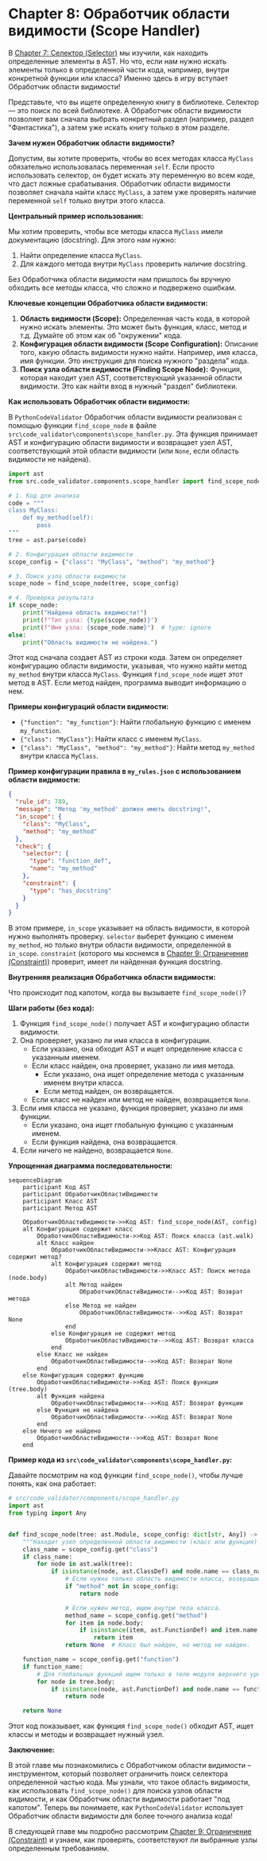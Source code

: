 # Chapter 8: Обработчик области видимости (Scope Handler)

В [Chapter 7: Селектор (Selector)](07_селектор__selector__.md) мы изучили, как находить определенные элементы в AST. Но
что, если нам нужно искать элементы только в определенной части кода, например, внутри конкретной функции или класса?
Именно здесь в игру вступает Обработчик области видимости!

Представьте, что вы ищете определенную книгу в библиотеке. Селектор — это поиск по всей библиотеке. А Обработчик области
видимости позволяет вам сначала выбрать конкретный раздел (например, раздел "Фантастика"), а затем уже искать книгу
только в этом разделе.

**Зачем нужен Обработчик области видимости?**

Допустим, вы хотите проверить, чтобы во всех методах класса `MyClass` обязательно использовалась переменная `self`. Если
просто использовать селектор, он будет искать эту переменную во всем коде, что даст ложные срабатывания. Обработчик
области видимости позволяет сначала найти класс `MyClass`, а затем уже проверять наличие переменной `self` только внутри
этого класса.

**Центральный пример использования:**

Мы хотим проверить, чтобы все методы класса `MyClass` имели документацию (docstring). Для этого нам нужно:

1. Найти определение класса `MyClass`.
2. Для каждого метода внутри `MyClass` проверить наличие docstring.

Без Обработчика области видимости нам пришлось бы вручную обходить все методы класса, что сложно и подвержено ошибкам.

**Ключевые концепции Обработчика области видимости:**

1. **Область видимости (Scope):** Определенная часть кода, в которой нужно искать элементы. Это может быть функция,
   класс, метод и т.д. Думайте об этом как об "окружении" кода.
2. **Конфигурация области видимости (Scope Configuration):**  Описание того, какую область видимости нужно найти.
   Например, имя класса, имя функции. Это инструкция для поиска нужного "раздела" кода.
3. **Поиск узла области видимости (Finding Scope Node):** Функция, которая находит узел AST, соответствующий указанной
   области видимости. Это как найти вход в нужный "раздел" библиотеки.

**Как использовать Обработчик области видимости:**

В `PythonCodeValidator` Обработчик области видимости реализован с помощью функции `find_scope_node` в файле
`src\code_validator\components\scope_handler.py`. Эта функция принимает AST и конфигурацию области видимости и
возвращает узел AST, соответствующий этой области видимости (или `None`, если область видимости не найдена).

```python
import ast
from src.code_validator.components.scope_handler import find_scope_node

# 1. Код для анализа
code = """
class MyClass:
    def my_method(self):
        pass
"""
tree = ast.parse(code)

# 2. Конфигурация области видимости
scope_config = {"class": "MyClass", "method": "my_method"}

# 3. Поиск узла области видимости
scope_node = find_scope_node(tree, scope_config)

# 4. Проверка результата
if scope_node:
    print("Найдена область видимости!")
    print(f"Тип узла: {type(scope_node)}")
    print(f"Имя узла: {scope_node.name}")  # type: ignore
else:
    print("Область видимости не найдена.")
```

Этот код сначала создает AST из строки кода. Затем он определяет конфигурацию области видимости, указывая, что нужно
найти метод `my_method` внутри класса `MyClass`. Функция `find_scope_node` ищет этот метод в AST. Если метод найден,
программа выводит информацию о нем.

**Примеры конфигураций области видимости:**

* `{"function": "my_function"}`: Найти глобальную функцию с именем `my_function`.
* `{"class": "MyClass"}`: Найти класс с именем `MyClass`.
* `{"class": "MyClass", "method": "my_method"}`: Найти метод `my_method` внутри класса `MyClass`.

**Пример конфигурации правила в `my_rules.json` с использованием области видимости:**

```json
{
  "rule_id": 789,
  "message": "Метод 'my_method' должен иметь docstring!",
  "in_scope": {
    "class": "MyClass",
    "method": "my_method"
  },
  "check": {
    "selector": {
      "type": "function_def",
      "name": "my_method"
    },
    "constraint": {
      "type": "has_docstring"
    }
  }
}
```

В этом примере, `in_scope` указывает на область видимости, в которой нужно выполнять проверку. `selector` выберет
функцию с именем `my_method`, но *только* внутри области видимости, определенной в `in_scope`. `constraint` (которого мы
коснемся в [Chapter 9: Ограничение (Constraint)](09_ограничение__constraint__.md)) проверит, имеет ли найденная функция
docstring.

**Внутренняя реализация Обработчика области видимости:**

Что происходит под капотом, когда вы вызываете `find_scope_node()`?

**Шаги работы (без кода):**

1. Функция `find_scope_node()` получает AST и конфигурацию области видимости.
2. Она проверяет, указано ли имя класса в конфигурации.
    * Если указано, она обходит AST и ищет определение класса с указанным именем.
    * Если класс найден, она проверяет, указано ли имя метода.
        * Если указано, она ищет определение метода с указанным именем внутри класса.
        * Если метод найден, он возвращается.
    * Если класс не найден или метод не найден, возвращается `None`.
3. Если имя класса не указано, функция проверяет, указано ли имя функции.
    * Если указано, она ищет глобальную функцию с указанным именем.
    * Если функция найдена, она возвращается.
4. Если ничего не найдено, возвращается `None`.

**Упрощенная диаграмма последовательности:**

```mermaid
sequenceDiagram
    participant Код AST
    participant ОбработчикОбластиВидимости
    participant Класс AST
    participant Метод AST

    ОбработчикОбластиВидимости->>Код AST: find_scope_node(AST, config)
    alt Конфигурация содержит класс
        ОбработчикОбластиВидимости->>Код AST: Поиск класса (ast.walk)
        alt Класс найден
            ОбработчикОбластиВидимости->>Класс AST: Конфигурация содержит метод?
            alt Конфигурация содержит метод
                ОбработчикОбластиВидимости->>Класс AST: Поиск метода (node.body)
                alt Метод найден
                    ОбработчикОбластиВидимости-->>Код AST: Возврат метода
                else Метод не найден
                    ОбработчикОбластиВидимости-->>Код AST: Возврат None
                end
            else Конфигурация не содержит метод
                ОбработчикОбластиВидимости-->>Код AST: Возврат класса
            end
        else Класс не найден
            ОбработчикОбластиВидимости-->>Код AST: Возврат None
        end
    else Конфигурация содержит функцию
        ОбработчикОбластиВидимости->>Код AST: Поиск функции (tree.body)
        alt Функция найдена
            ОбработчикОбластиВидимости-->>Код AST: Возврат функции
        else Функция не найдена
            ОбработчикОбластиВидимости-->>Код AST: Возврат None
        end
    else Ничего не найдено
        ОбработчикОбластиВидимости-->>Код AST: Возврат None
    end
```

**Пример кода из `src\code_validator\components\scope_handler.py`:**

Давайте посмотрим на код функции `find_scope_node()`, чтобы лучше понять, как она работает:

```python
# src/code_validator/components/scope_handler.py
import ast
from typing import Any


def find_scope_node(tree: ast.Module, scope_config: dict[str, Any]) -> ast.AST | None:
    """Находит узел определенной области видимости (класс или функция) внутри AST."""
    class_name = scope_config.get("class")
    if class_name:
        for node in ast.walk(tree):
            if isinstance(node, ast.ClassDef) and node.name == class_name:
                # Если нужна только область видимости класса, возвращаем ее.
                if "method" not in scope_config:
                    return node

                # Если нужен метод, ищем внутри тела класса.
                method_name = scope_config.get("method")
                for item in node.body:
                    if isinstance(item, ast.FunctionDef) and item.name == method_name:
                        return item
                return None  # Класс был найден, но метод не найден.

    function_name = scope_config.get("function")
    if function_name:
        # Для глобальных функций ищем только в теле модуля верхнего уровня.
        for node in tree.body:
            if isinstance(node, ast.FunctionDef) and node.name == function_name:
                return node

    return None
```

Этот код показывает, как функция `find_scope_node()` обходит AST, ищет классы и методы и возвращает нужный узел.

**Заключение:**

В этой главе мы познакомились с Обработчиком области видимости – инструментом, который позволяет ограничить поиск
селектора определенной частью кода. Мы узнали, что такое область видимости, как использовать `find_scope_node()` для
поиска узлов области видимости, и как Обработчик области видимости работает "под капотом". Теперь вы понимаете, как
`PythonCodeValidator` использует Обработчик области видимости для более точного анализа кода!

В следующей главе мы подробно рассмотрим [Chapter 9: Ограничение (Constraint)](09_ограничение__constraint__.md) и
узнаем, как проверять, соответствуют ли выбранные узлы определенным требованиям.
